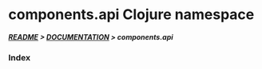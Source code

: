 
# components.api Clojure namespace

##### [README](../../../README.md) > [DOCUMENTATION](../../COVER.md) > components.api

### Index